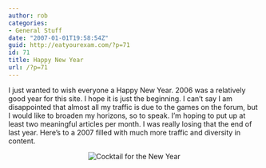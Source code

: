 ```yaml
---
author: rob
categories:
- General Stuff
date: "2007-01-01T19:58:54Z"
guid: http://eatyourexam.com/?p=71
id: 71
title: Happy New Year
url: /?p=71
---
```

I just wanted to wish everyone a Happy New Year. 2006 was a relatively good year for this site. I hope it is just the beginning. I can’t say I am disappointed that almost all my traffic is due to the games on the forum, but I would like to broaden my horizons, so to speak. I’m hoping to put up at least two meaningful articles per month. I was really losing that the end of last year. Here’s to a 2007 filled with much more traffic and diversity in content.

<div style="text-align: center">
  <img alt="Cocktail for the New Year" title="Cocktail for the New Year" src="http://eatyourexam.com/my-images/glass.cocktail.gif" />
</div>